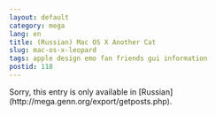 ```yaml
---
layout: default
category: mega
lang: en
title: (Russian) Mac OS X Another Cat
slug: mac-os-x-leopard
tags: apple design emo fan friends gui information 
postid: 118
---
```

<p>Sorry, this entry is only available in [Russian](http://mega.genn.org/export/getposts.php).</p>